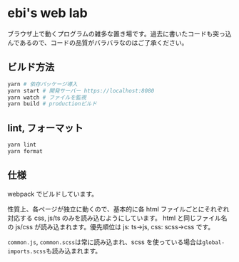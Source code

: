 # ebi's web lab

ブラウザ上で動くプログラムの雑多な置き場です。過去に書いたコードも突っ込んであるので、コードの品質がバラバラなのはご了承ください。

## ビルド方法

```sh
yarn # 依存パッケージ導入
yarn start # 開発サーバー https://localhost:8080
yarn watch # ファイルを監視
yarn build # productionビルド
```

## lint, フォーマット

```sh
yarn lint
yarn format
```

## 仕様

webpack でビルドしています。

性質上、各ページが独立に動くので、基本的に各 html ファイルごとにそれぞれ対応する css, js/ts のみを読み込むようにしています。
html と同じファイル名の js/css が読み込まれます。優先順位は js: ts->js, css: scss->css です。

`common.js`, `common.scss`は常に読み込まれ、scss を使っている場合は`global-imports.scss`も読み込まれます。
